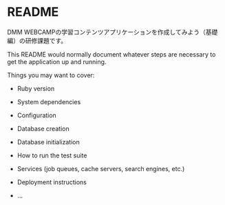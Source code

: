 # README
DMM WEBCAMPの学習コンテンツアプリケーションを作成してみよう（基礎編）の研修課題です。


This README would normally document whatever steps are necessary to get the
application up and running.

Things you may want to cover:

* Ruby version

* System dependencies

* Configuration

* Database creation

* Database initialization

* How to run the test suite

* Services (job queues, cache servers, search engines, etc.)

* Deployment instructions

* ...
